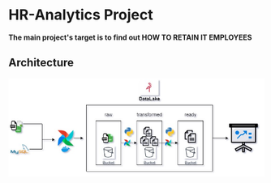 # HR-Analytics Project
**The main project's target is to find out HOW TO RETAIN IT EMPLOYEES**

## Architecture
![Architecture](images/architecture.jpg)

